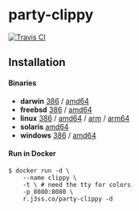 # party-clippy

[![Travis CI](https://travis-ci.org/jessfraz/party-clippy.svg?branch=master)](https://travis-ci.org/jessfraz/party-clippy)

## Installation

#### Binaries

- **darwin** [386](https://github.com/jessfraz/party-clippy/releases/download/v0.2.1/party-clippy-darwin-386) / [amd64](https://github.com/jessfraz/party-clippy/releases/download/v0.2.1/party-clippy-darwin-amd64)
- **freebsd** [386](https://github.com/jessfraz/party-clippy/releases/download/v0.2.1/party-clippy-freebsd-386) / [amd64](https://github.com/jessfraz/party-clippy/releases/download/v0.2.1/party-clippy-freebsd-amd64)
- **linux** [386](https://github.com/jessfraz/party-clippy/releases/download/v0.2.1/party-clippy-linux-386) / [amd64](https://github.com/jessfraz/party-clippy/releases/download/v0.2.1/party-clippy-linux-amd64) / [arm](https://github.com/jessfraz/party-clippy/releases/download/v0.2.1/party-clippy-linux-arm) / [arm64](https://github.com/jessfraz/party-clippy/releases/download/v0.2.1/party-clippy-linux-arm64)
- **solaris** [amd64](https://github.com/jessfraz/party-clippy/releases/download/v0.2.1/party-clippy-solaris-amd64)
- **windows** [386](https://github.com/jessfraz/party-clippy/releases/download/v0.2.1/party-clippy-windows-386) / [amd64](https://github.com/jessfraz/party-clippy/releases/download/v0.2.1/party-clippy-windows-amd64)

#### Run in Docker

```console
$ docker run -d \
    --name clippy \
    -t \ # need the tty for colors
    -p 8080:8080 \
    r.j3ss.co/party-clippy -d
```
